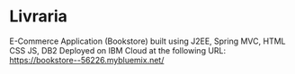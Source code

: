 # Livraria
E-Commerce Application (Bookstore) built using J2EE, Spring MVC, HTML CSS JS, DB2
Deployed on IBM Cloud at the following URL: https://bookstore--56226.mybluemix.net/




